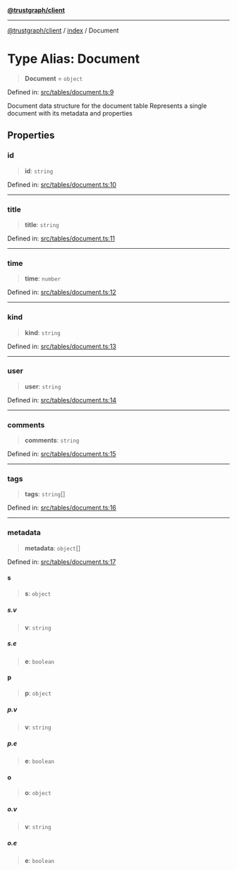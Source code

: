 [**@trustgraph/client**](../../README.md)

***

[@trustgraph/client](../../README.md) / [index](../README.md) / Document

# Type Alias: Document

> **Document** = `object`

Defined in: [src/tables/document.ts:9](https://github.com/trustgraph-ai/trustgraph-ts-client/blob/9a2bad46722f27bb783391eed1d9289614cc905a/src/tables/document.ts#L9)

Document data structure for the document table
Represents a single document with its metadata and properties

## Properties

### id

> **id**: `string`

Defined in: [src/tables/document.ts:10](https://github.com/trustgraph-ai/trustgraph-ts-client/blob/9a2bad46722f27bb783391eed1d9289614cc905a/src/tables/document.ts#L10)

***

### title

> **title**: `string`

Defined in: [src/tables/document.ts:11](https://github.com/trustgraph-ai/trustgraph-ts-client/blob/9a2bad46722f27bb783391eed1d9289614cc905a/src/tables/document.ts#L11)

***

### time

> **time**: `number`

Defined in: [src/tables/document.ts:12](https://github.com/trustgraph-ai/trustgraph-ts-client/blob/9a2bad46722f27bb783391eed1d9289614cc905a/src/tables/document.ts#L12)

***

### kind

> **kind**: `string`

Defined in: [src/tables/document.ts:13](https://github.com/trustgraph-ai/trustgraph-ts-client/blob/9a2bad46722f27bb783391eed1d9289614cc905a/src/tables/document.ts#L13)

***

### user

> **user**: `string`

Defined in: [src/tables/document.ts:14](https://github.com/trustgraph-ai/trustgraph-ts-client/blob/9a2bad46722f27bb783391eed1d9289614cc905a/src/tables/document.ts#L14)

***

### comments

> **comments**: `string`

Defined in: [src/tables/document.ts:15](https://github.com/trustgraph-ai/trustgraph-ts-client/blob/9a2bad46722f27bb783391eed1d9289614cc905a/src/tables/document.ts#L15)

***

### tags

> **tags**: `string`[]

Defined in: [src/tables/document.ts:16](https://github.com/trustgraph-ai/trustgraph-ts-client/blob/9a2bad46722f27bb783391eed1d9289614cc905a/src/tables/document.ts#L16)

***

### metadata

> **metadata**: `object`[]

Defined in: [src/tables/document.ts:17](https://github.com/trustgraph-ai/trustgraph-ts-client/blob/9a2bad46722f27bb783391eed1d9289614cc905a/src/tables/document.ts#L17)

#### s

> **s**: `object`

##### s.v

> **v**: `string`

##### s.e

> **e**: `boolean`

#### p

> **p**: `object`

##### p.v

> **v**: `string`

##### p.e

> **e**: `boolean`

#### o

> **o**: `object`

##### o.v

> **v**: `string`

##### o.e

> **e**: `boolean`
